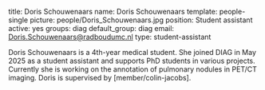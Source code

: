 title: Doris Schouwenaars
name: Doris Schouwenaars
template: people-single
picture: people/Doris_Schouwenaars.jpg
position: Student assistant
active: yes
groups: diag
default_group: diag
email: Doris.Schouwenaars@radboudumc.nl
type: student-assistant

Doris Schouwenaars is a 4th-year medical student. She joined DIAG in May 2025 as a student assistant and supports PhD students in various projects. Currently she is working on the annotation of pulmonary nodules in PET/CT imaging. Doris is supervised by [member/colin-jacobs].
